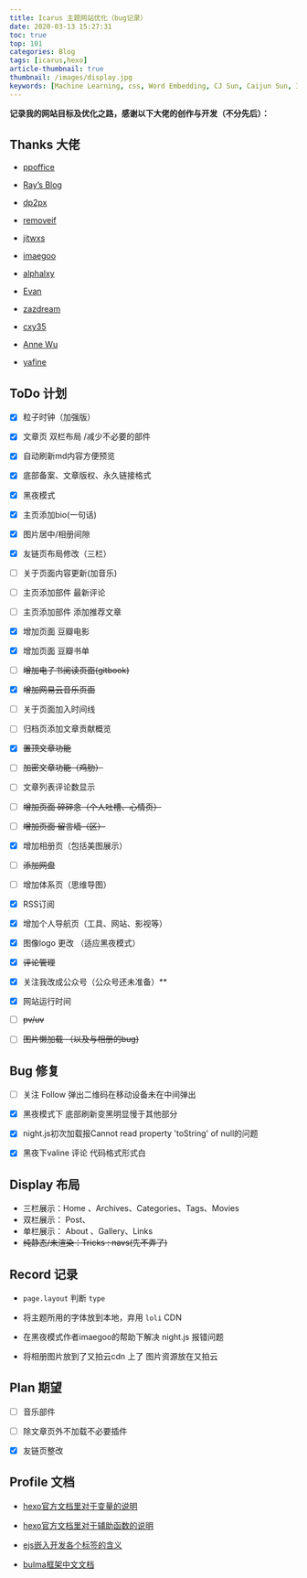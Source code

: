 ```yaml
---
title: Icarus 主题网站优化（bug记录）
date: 2020-03-13 15:27:31
toc: true
top: 101
categories: Blog
tags: [icarus,hexo]
article-thumbnail: true
thumbnail: /images/display.jpg
keywords: [Machine Learning, css, Word Embedding, CJ Sun, Caijun Sun, IOVI]
---
```

**记录我的网站目标及优化之路，感谢以下大佬的创作与开发（不分先后）：**

<!-- more -->

## Thanks 大佬

- [ppoffice](https://github.com/ppoffice "ppoffice")

- [Ray’s Blog](https://raycoder.me "Ray's Blog")

- [dp2px](https://dp2px.com/ "dp2px")

- [removeif](https://removeif.github.io/ "removeif")

- [jitwxs](https://www.jitwxs.cn/ "jitwxs")

- [imaegoo](https://www.imaegoo.com/ "imaegoo")

- [alphalxy](https://www.alphalxy.com/ "alphalxy")

- [Evan](https://nave.work/"Evan")

- [zazdream](https://zazdream.com/)

- [cxy35](https://www.cxy35.com/)

- [Anne Wu](https://annewqx.top/)

- [yafine](https://yafine-blog.cn/)

## ToDo 计划 

- [x] 粒子时钟（加强版）

- [x] 文章页 双栏布局 /减少不必要的部件

- [x] 自动刷新md内容方便预览

- [x] 底部备案、文章版权、永久链接格式

- [x] 黑夜模式

- [x] 主页添加bio(一句话)

- [x] 图片居中/相册间隙

- [x] 友链页布局修改（三栏）

- [ ] 关于页面内容更新(加音乐)

- [ ] 主页添加部件 最新评论

- [ ] 主页添加部件 添加推荐文章

- [x] 增加页面 豆瓣电影

- [x] 增加页面 豆瓣书单

- [ ] ~~增加电子书阅读页面(gitbook)~~

- [x] ~~增加网易云音乐页面~~

- [ ] 关于页面加入时间线

- [ ] 归档页添加文章贡献概览

- [x] ~~置顶文章功能~~

- [ ] ~~加密文章功能（鸡肋）~~

- [ ] 文章列表评论数显示

- [ ] ~~增加页面 碎碎念（个人吐槽、心情页）~~

- [ ] ~~增加页面 留言墙（区）~~

- [x] 增加相册页（包括美图展示）

- [ ] ~~添加网盘~~

- [ ] 增加体系页（思维导图）

- [x] RSS订阅

- [x] 增加个人导航页（工具、网站、影视等）

- [x] 图像logo 更改 （适应黑夜模式）

- [x] ~~评论管理~~

- [x] 关注我改成公众号（公众号还未准备）**

- [x] 网站运行时间

- [ ] ~~pv/uv~~

- [ ] ~~图片懒加载 （以及与相册的bug)~~

## Bug 修复

- [ ] 关注 Follow 弹出二维码在移动设备未在中间弹出

- [x] 黑夜模式下 底部刷新变黑明显慢于其他部分

- [x] night.js初次加载报Cannot read property 'toString' of null的问题

- [x] 黑夜下valine 评论 代码格式形式白

  

## Display 布局

- 三栏展示：Home 、Archives、Categories、Tags、Movies
- 双栏展示： Post、
- 单栏展示： About 、Gallery、Links
- ~~纯静态/未渲染：Tricks :  navs(先不弄了)~~

## Record 记录

- `page.layout` 判断  `type`

- 将主题所用的字体放到本地，弃用 `loli` CDN
- 在黑夜模式作者imaegoo的帮助下解决 night.js 报错问题
- 将相册图片放到了又拍云cdn 上了 图片资源放在又拍云 

## Plan 期望

- [ ] 音乐部件

- [ ] 除文章页外不加载不必要插件

- [x] 友链页整改

  
## Profile 文档
- [hexo官方文档里对于变量的说明](https://hexo.io/zh-cn/docs/variables)

- [hexo官方文档里对于辅助函数的说明](https://hexo.io/zh-cn/docs/helpers)

- [ejs嵌入开发各个标签的含义](https://ejs.bootcss.com/)

- [bulma框架中文文档](https://bulma.zcopy.site/documentation/)

